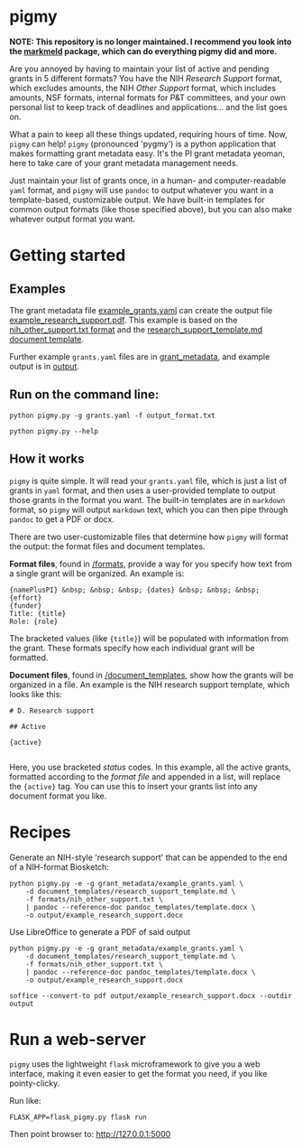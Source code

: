 # pigmy

**NOTE: This repository is no longer maintained. I recommend you look into the [markmeld](https://github.com/databio/markmeld) package, which can do everything pigmy did and more.**


Are you annoyed by having to maintain your list of active and pending grants in 5 different formats? You have the NIH *Research Support* format, which excludes amounts, the NIH *Other Support* format, which includes amounts, NSF formats, internal formats for P&T committees, and your own personal list to keep track of deadlines and applications... and the list goes on.

What a pain to keep all these things updated, requiring hours of time. Now, `pigmy` can help! `pigmy` (pronounced 'pygmy') is a python application that makes formatting grant metadata easy. It's the PI grant metadata yeoman, here to take care of your grant metadata management needs.

Just maintain your list of grants once, in a human- and computer-readable `yaml` format, and `pigmy` will use `pandoc` to output whatever you want in a template-based, customizable output. We have built-in templates for common output formats (like those specified above), but you can also make whatever output format you want.

# Getting started

## Examples

The grant metadata file [example_grants.yaml](grant_metadata/example_grants.yaml) can create the output file [example_research_support.pdf](output/example_research_support.pdf). This example is based on the [nih_other_support.txt format](formats/nih_other_support.txt) and the [research_support_template.md document template](document_templates/research_support_template.md). 

Further example `grants.yaml` files are in [grant_metadata](/grant_metadata), and example output is in [output](/output).


## Run on the command line:

```
python pigmy.py -g grants.yaml -f output_format.txt

python pigmy.py --help
```

## How it works

`pigmy` is quite simple. It will read your `grants.yaml` file, which is just a list of grants in `yaml` format, and then uses a user-provided template to output those grants in the format you want. The built-in templates are in `markdown` format, so `pigmy` will output `markdown` text, which you can then pipe through `pandoc` to get a PDF or docx.

There are two user-customizable files that determine how `pigmy` will format the output: the format files and document templates.

**Format files**, found in [/formats](formats), provide a way for you specify how text from a single grant will be organized. An example is:

```
{namePlusPI} &nbsp; &nbsp; &nbsp; {dates} &nbsp; &nbsp; &nbsp; {effort}  
{funder}  
Title: {title}  
Role: {role}
```

The bracketed values (like `{title}`) will be populated with information from the grant. These formats specify how each individual grant will be formatted.

**Document files**, found in [/document_templates](/document_templates), show how the grants will be organized in a file. An example is the NIH research support template, which looks like this:

```
# D. Research support

## Active

{active}
	
```

Here, you use bracketed *status* codes. In this example, all the active grants, formatted according to the *format file* and appended in a list, will replace the `{active}` tag. You can use this to insert your grants list into any document format you like.


# Recipes

Generate an NIH-style 'research support' that can be appended to the end of a NIH-format Biosketch:

```
python pigmy.py -e -g grant_metadata/example_grants.yaml \
	-d document_templates/research_support_template.md \
	-f formats/nih_other_support.txt \
	| pandoc --reference-doc pandoc_templates/template.docx \
	-o output/example_research_support.docx
```

Use LibreOffice to generate a PDF of said output

```
python pigmy.py -e -g grant_metadata/example_grants.yaml \
	-d document_templates/research_support_template.md \
	-f formats/nih_other_support.txt \
	| pandoc --reference-doc pandoc_templates/template.docx \
	-o output/example_research_support.docx

soffice --convert-to pdf output/example_research_support.docx --outdir output

```


# Run a web-server

`pigmy` uses the lightweight `flask` microframework to give you a web interface, making it even easier to get the format you need, if you like pointy-clicky.

Run like:

```
FLASK_APP=flask_pigmy.py flask run
```

Then point browser to: http://127.0.0.1:5000

